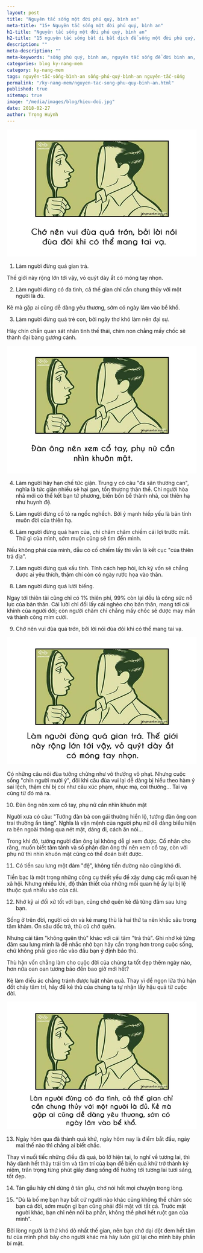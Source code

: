 ```yaml
---
layout: post
title: "Nguyên tắc sống một đời phú quý, bình an"
meta-title: "15+ Nguyên tắc sống một đời phú quý, bình an"
h1-title: "Nguyên tắc sống một đời phú quý, bình an"
h2-title: "15 nguyên tắc sống bất di bất dịch để sống một đời phú quý, bình an"
description: ""
meta-description: ""
meta-keywords: "sống phú quý, bình an, nguyên tắc sống để đời bình an, nguyên tắc sống được phú quý"
categories: blog ky-nang-mem
category: ky-nang-mem
tags: nguyên-tắc-sống-bình-an sống-phú-quý-bình-an nguyên-tắc-sống
permalink: "/ky-nang-mem/nguyen-tac-song-phu-quy-binh-an.html"
published: true
sitemap: true
image: "/media/images/blog/hieu-doi.jpg"
date: 2018-02-27
author: Trọng Huỳnh
---
```




<img  src="/media/images/blog/14-nguyen-tac-song-binh-an-2.jpg" alt="nguyên tắc dạy con" class="image_fade responsive-img lazy">

1. Làm người đừng quá gian trá. 

Thế giới này rộng lớn tới vậy, vỏ quýt dày ắt có móng tay nhọn.

2. Làm người đừng có đa tình, cả thế gian chỉ cần chung thủy với một người là đủ. 

Kẻ mà gặp ai cũng dễ dàng yêu thương, sớm có ngày lâm vào bể khổ.

3. Làm người đừng quá trẻ con, bởi ngây thơ khó làm nên đại sự. 

Hãy chín chắn quan sát nhân tình thế thái, chim non chẳng mấy chốc sẽ thành đại bàng gương cánh.

<img  src="/media/images/blog/14-nguyen-tac-song-binh-an-3.jpg" alt="nguyên tắc dạy con" class="image_fade responsive-img lazy">

4. Làm người hãy hạn chế tức giận. Trung y có câu "đa sân thương can", nghĩa là tức giận nhiều sẽ hại gan, tổn thương thân thể. Chỉ người hòa nhã mới có thể kết bạn tứ phương, biến bốn bể thành nhà, coi thiên hạ như huynh đệ.

5. Làm người đừng cố tỏ ra ngốc nghếch. Bởi ỷ mạnh hiếp yếu là bản tính muôn đời của thiên hạ.

6. Làm người đừng quá ham của, chỉ chăm chăm chiếm cái lợi trước mắt. Thứ gì của mình, sớm muộn cũng sẽ tìm đến mình. 

Nếu không phải của mình, dẫu có cố chiếm lấy thì vẫn là kết cục "của thiên trả địa".

7. Làm người đừng quá xấu tính. Tính cách hẹp hòi, ích kỷ vốn sẽ chẳng được ai yêu thích, thậm chí còn có ngày rước họa vào thân.

8. Làm người đừng quá lười biếng.

Ngay tới thiên tài cũng chỉ có 1% thiên phí, 99% còn lại đều là công sức nỗ lực của bản thân. Cái lười chỉ đổi lấy cái nghèo cho bản thân, mang tới cái khinh của người đời; còn người chăm chỉ chẳng mấy chốc sẽ được may mắn và thành công mỉm cười.

9. Chớ nên vui đùa quá trớn, bởi lời nói đùa đôi khi có thể mang tai vạ.

<img  src="/media/images/blog/14-nguyen-tac-song-binh-an-4.jpg" alt="nguyên tắc dạy con" class="image_fade responsive-img lazy">

Có những câu nói đùa tưởng chừng như vô thưởng vô phạt. Nhưng cuộc sống "chín người mười ý", đôi khi câu đùa vui lại dễ dàng bị hiểu theo hàm ý sai lệch, thậm chí bị coi như câu xúc phạm, nhục mạ, coi thường… Tai vạ cũng từ đó mà ra.

10. Đàn ông nên xem cổ tay, phụ nữ cần nhìn khuôn mặt

Người xưa có câu: "Tướng đàn bà con gái thường hiển lộ, tướng đàn ông con trai thường ẩn tàng". Nghĩa là vận mệnh của người phụ nữ dễ dàng biểu hiện ra bên ngoài thông qua nét mặt, dáng đi, cách ăn nói…

Trong khi đó, tướng người đàn ông lại không dễ gì xem được. Cổ nhân cho rằng, muốn biết tâm tánh và số phận đàn ông thì nên xem cổ tay, còn với phụ nữ thì nhìn khuôn mặt cũng có thể đoán biết được.

11. Có tiền sau lưng một đám "đệ", không tiền đường nào cũng khó đi.

Tiền bạc là một trong những công cụ thiết yếu để xây dựng các mối quan hệ xã hội. Nhưng nhiều khi, độ thân thiết của những mối quan hệ ấy lại bị lệ thuộc quá nhiều vào của cải.

12. Nhớ kỹ ai đối xử tốt với bạn, cũng chớ quên kẻ đã từng đâm sau lưng bạn.

Sống ở trên đời, người có ơn và kẻ mang thù là hai thứ ta nên khắc sâu trong tâm khảm. Ơn sâu dốc trả, thù cũ chớ quên.

Nhưng cái tâm "không quên thù" khác với cái tâm "trả thù". Ghi nhớ kẻ từng đâm sau lưng mình là để nhắc nhở bạn hãy cẩn trọng hơn trong cuộc sống, chứ không phải gieo rắc vào đầu bạn ý định báo thù.

Thù hận vốn chẳng làm cho cuộc đời của chúng ta tốt đẹp thêm ngày nào, hơn nữa oan oan tương báo đến bao giờ mới hết?

Kẻ làm điều ác chẳng tránh được luật nhân quả. Thay vì để ngọn lửa thù hận đốt cháy tâm trí, hãy để kẻ thù của chúng ta tự nhận lấy hậu quả từ cuộc đời.

<img  src="/media/images/blog/14-nguyen-tac-song-binh-an-5.jpg" alt="nguyên tắc dạy con" class="image_fade responsive-img lazy">

13. Ngày hôm qua đã thành quá khứ, ngày hôm nay là điểm bắt đầu, ngày mai thế nào thì chẳng ai biết chắc.

Thay vì nuối tiếc những điều đã quá, bỏ lỡ hiện tại, lo nghĩ về tương lai, thì hãy dành hết thảy trái tim và tâm trí của bạn để biến quá khứ trở thành kỷ niệm, trân trọng từng phút giây đang sống để hướng tới tương lai tươi sáng, tốt đẹp.

14. Tán gẫu hãy chỉ dừng ở tán gẫu, chớ nói hết mọi chuyện trong lòng.

15. "Dù là bố mẹ bạn hay bất cứ người nào khác cũng không thể chăm sóc bạn cả đời, sớm muộn gì bạn cũng phải đối mặt với tất cả. Trước mặt người khác, bạn chỉ nên nói ba phần, không thể phơi hết ruột gan của mình".

Bởi lòng người là thứ khó dò nhất thế gian, nên bạn chớ dại dột đem hết tâm tư của mình phơi bày cho người khác mà hãy luôn giữ lại cho mình bảy phần bí mật.